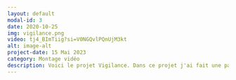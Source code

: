 ```yaml
---
layout: default
modal-id: 3
date: 2020-10-25
img: vigilance.png
video: tj4_BImTiig?si=V0NGQvlPQnUjM3kt
alt: image-alt
project-date: 15 Mai 2023
category: Montage vidéo
description: Voici le projet Vigilance. Dans ce projet j'ai fait une partie du montage vidéo et sonore, filmer des scènes et fait la musique du générique. Ce projet à pu être exposer sur trois projecteurs et sur une télé catodique. Ce projet montre une société ou tout est sous observation dans la routine d'un jeune homme dans un monde dystopique.
---
```

